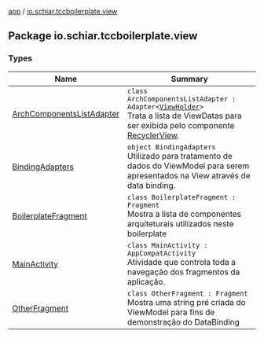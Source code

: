[app](../index.md) / [io.schiar.tccboilerplate.view](./index.md)

## Package io.schiar.tccboilerplate.view

### Types

| Name | Summary |
|---|---|
| [ArchComponentsListAdapter](-arch-components-list-adapter/index.md) | `class ArchComponentsListAdapter : Adapter<`[`ViewHolder`](-arch-components-list-adapter/-view-holder/index.md)`>`<br>Trata a lista de ViewDatas para ser exibida pelo componente [RecyclerView](#). |
| [BindingAdapters](-binding-adapters/index.md) | `object BindingAdapters`<br>Utilizado para tratamento de dados do ViewModel para serem apresentados na View através de data binding. |
| [BoilerplateFragment](-boilerplate-fragment/index.md) | `class BoilerplateFragment : Fragment`<br>Mostra a lista de componentes arquiteturais utilizados neste boilerplate |
| [MainActivity](-main-activity/index.md) | `class MainActivity : AppCompatActivity`<br>Atividade que controla toda a navegação dos fragmentos da aplicação. |
| [OtherFragment](-other-fragment/index.md) | `class OtherFragment : Fragment`<br>Mostra uma string pré criada do ViewModel para fins de demonstração do DataBinding |

